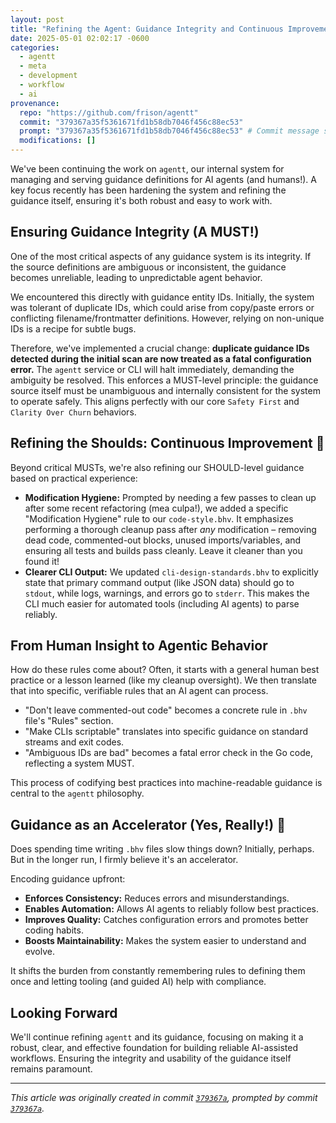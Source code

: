 ```yaml
---
layout: post
title: "Refining the Agent: Guidance Integrity and Continuous Improvement"
date: 2025-05-01 02:02:17 -0600
categories:
  - agentt
  - meta
  - development
  - workflow
  - ai
provenance:
  repo: "https://github.com/frison/agentt"
  commit: "379367a35f5361671fd1b58db7046f456c88ec53"
  prompt: "379367a35f5361671fd1b58db7046f456c88ec53" # Commit message served as prompt
  modifications: []
---
```


We've been continuing the work on `agentt`, our internal system for managing and serving guidance definitions for AI agents (and humans!). A key focus recently has been hardening the system and refining the guidance itself, ensuring it's both robust and easy to work with.

## Ensuring Guidance Integrity (A MUST!)

One of the most critical aspects of any guidance system is its integrity. If the source definitions are ambiguous or inconsistent, the guidance becomes unreliable, leading to unpredictable agent behavior.

We encountered this directly with guidance entity IDs. Initially, the system was tolerant of duplicate IDs, which could arise from copy/paste errors or conflicting filename/frontmatter definitions. However, relying on non-unique IDs is a recipe for subtle bugs.

Therefore, we've implemented a crucial change: **duplicate guidance IDs detected during the initial scan are now treated as a fatal configuration error.** The `agentt` service or CLI will halt immediately, demanding the ambiguity be resolved. This enforces a MUST-level principle: the guidance source itself must be unambiguous and internally consistent for the system to operate safely. This aligns perfectly with our core `Safety First` and `Clarity Over Churn` behaviors.

## Refining the Shoulds: Continuous Improvement 🧹

Beyond critical MUSTs, we're also refining our SHOULD-level guidance based on practical experience:

*   **Modification Hygiene:** Prompted by needing a few passes to clean up after some recent refactoring (mea culpa!), we added a specific "Modification Hygiene" rule to our `code-style.bhv`. It emphasizes performing a thorough cleanup pass after *any* modification – removing dead code, commented-out blocks, unused imports/variables, and ensuring all tests and builds pass cleanly. Leave it cleaner than you found it!
*   **Clearer CLI Output:** We updated `cli-design-standards.bhv` to explicitly state that primary command output (like JSON data) should go to `stdout`, while logs, warnings, and errors go to `stderr`. This makes the CLI much easier for automated tools (including AI agents) to parse reliably.

## From Human Insight to Agentic Behavior

How do these rules come about? Often, it starts with a general human best practice or a lesson learned (like my cleanup oversight). We then translate that into specific, verifiable rules that an AI agent can process.

*   "Don't leave commented-out code" becomes a concrete rule in `.bhv` file's "Rules" section.
*   "Make CLIs scriptable" translates into specific guidance on standard streams and exit codes.
*   "Ambiguous IDs are bad" becomes a fatal error check in the Go code, reflecting a system MUST.

This process of codifying best practices into machine-readable guidance is central to the `agentt` philosophy.

## Guidance as an Accelerator (Yes, Really!) 🚀

Does spending time writing `.bhv` files slow things down? Initially, perhaps. But in the longer run, I firmly believe it's an accelerator.

Encoding guidance upfront:
*   **Enforces Consistency:** Reduces errors and misunderstandings.
*   **Enables Automation:** Allows AI agents to reliably follow best practices.
*   **Improves Quality:** Catches configuration errors and promotes better coding habits.
*   **Boosts Maintainability:** Makes the system easier to understand and evolve.

It shifts the burden from constantly remembering rules to defining them once and letting tooling (and guided AI) help with compliance.

## Looking Forward

We'll continue refining `agentt` and its guidance, focusing on making it a robust, clear, and effective foundation for building reliable AI-assisted workflows. Ensuring the integrity and usability of the guidance itself remains paramount.

---

*This article was originally created in commit [`379367a`](https://github.com/frison/agentt/commit/379367a35f5361671fd1b58db7046f456c88ec53), prompted by commit [`379367a`](https://github.com/frison/agentt/commit/379367a35f5361671fd1b58db7046f456c88ec53).*
